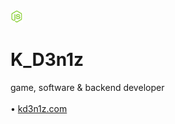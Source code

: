 <div>
  <img src="https://raw.githubusercontent.com/devicons/devicon/master/icons/nodejs/nodejs-plain.svg" title="nodejs" width="20" height="20"/>
</div>

# K_D3n1z
game, software & backend developer
<br><br>
• [kd3n1z.com](http://kd3n1z.com)<br>
